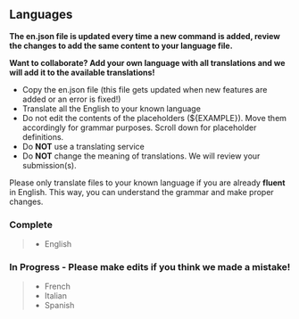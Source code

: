 ## Languages

**The en.json file is updated every time a new command is added, review the changes to add the same content to your language file.**

**Want to collaborate? Add your own language with all translations and we will add it to the available translations!**
- Copy the en.json file (this file gets updated when new features are added or an error is fixed!)
- Translate all the English to your known language
- Do not edit the contents of the placeholders (${EXAMPLE}). Move them accordingly for grammar purposes. Scroll down for placeholder definitions.
- Do **NOT** use a translating service
- Do **NOT** change the meaning of translations. We will review your submission(s).

Please only translate files to your known language if you are already **fluent** in English. This way, you can understand the grammar and make proper changes.

### Complete
> - English

### In Progress - Please make edits if you think we made a mistake!
> - French
> - Italian
> - Spanish
